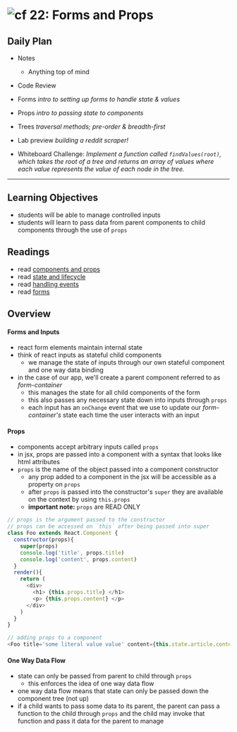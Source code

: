 ![cf](http://i.imgur.com/7v5ASc8.png) 22: Forms and Props
===

## Daily Plan
* Notes
  - Anything top of mind

* Code Review
* Forms _intro to setting up forms to handle state & values_
* Props _intro to passing state to components_

* Trees _traversal methods; pre-order & breadth-first_

* Lab preview _building a reddit scraper!_
* Whiteboard Challenge:
   _Implement a function called `findValues(root)`, which takes the root of a tree and returns an array of values where each value represents the value of each node in the tree._

----

## Learning Objectives
* students will be able to manage controlled inputs
* students will learn to pass data from parent components to child components through the use of `props`

## Readings
* read [components and props](https://facebook.github.io/react/docs/components-and-props.html)
* read [state and lifecycle](https://facebook.github.io/react/docs/state-and-lifecycle.html)
* read [handling events](https://facebook.github.io/react/docs/handling-events.html)
* read [forms](https://facebook.github.io/react/docs/forms.html)

## Overview
#### Forms and Inputs
* react form elements maintain internal state
* think of react inputs as stateful child components
  * we manage the state of inputs through our own stateful component and one way data binding
* in the case of our app, we'll create a parent component referred to as _form-container_
  * this manages the state for all child components of the form
  * this also passes any necessary state down into inputs through `props`
  * each input has an `onChange` event that we use to update our _form-container's_ state each time the user interacts with an input

#### Props
* components accept arbitrary inputs called `props`
* in jsx, props are passed into a component with a syntax that looks like html attributes
* `props` is the name of the object passed into a component constructor
  * any prop added to a component in the jsx will be accessible as a property on `props`
  * after `props` is passed into the constructor's `super` they are available on the context by using `this.props`
  * **important note:** `props` are READ ONLY

``` javascript
// props is the argument passed to the constructor
// props can be accessed on `this` after being passed into super
class Foo extends React.Component {
  constructor(props){
    super(props)
    console.log('title', props.title)
    console.log('content', props.content)
  }
  render(){
    return (
      <div>
        <h1> {this.props.title} </h1>
        <p> {this.props.content} </p>
      </div>
    )
  }
}

// adding props to a component
<Foo title='some literal value value' content={this.state.article.content}>
```

#### One Way Data Flow
* state can only be passed from parent to child through `props`
  * this enforces the idea of one way data flow
* one way data flow means that state can only be passed down the component tree (not up)
* if a child wants to pass some data to its parent, the parent can pass a function to the child through `props` and the child may invoke that function and pass it data for the parent to manage
